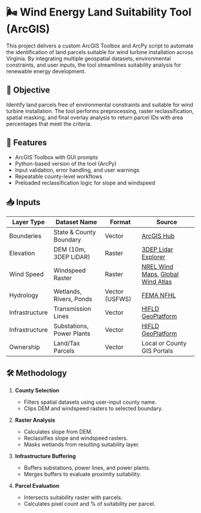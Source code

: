 # 🌬️ Wind Energy Land Suitability Tool (ArcGIS)

This project delivers a custom ArcGIS Toolbox and ArcPy script to automate the identification of land parcels suitable for wind turbine installation across Virginia. By integrating multiple geospatial datasets, environmental constraints, and user inputs, the tool streamlines suitability analysis for renewable energy development.

## 🎯 Objective

Identify land parcels free of environmental constraints and suitable for wind turbine installation. The tool performs preprocessing, raster reclassification, spatial masking, and final overlay analysis to return parcel IDs with area percentages that meet the criteria.

## 🧩 Features

- ArcGIS Toolbox with GUI prompts
- Python-based version of the tool (ArcPy)
- Input validation, error handling, and user warnings
- Repeatable county-level workflows
- Preloaded reclassification logic for slope and windspeed

## 📥 Inputs

| Layer Type     | Dataset Name            | Format         | Source |
|----------------|-------------------------|----------------|--------|
| Boundaries     | State & County Boundary | Vector         | [ArcGIS Hub](https://uofmd.maps.arcgis.com/home/item.html?id=29627d7c051a47dc8ce71b4484531ab3) |
| Elevation      | DEM (10m, 3DEP LiDAR)   | Raster         | [3DEP Lidar Explorer](https://apps.nationalmap.gov/lidar-explorer/) |
| Wind Speed     | Windspeed Raster        | Raster         | [NREL Wind Maps](https://www.nrel.gov/gis/wind-resource-maps.html), [Global Wind Atlas](https://globalwindatlas.info/en/download/gis-files) |
| Hydrology      | Wetlands, Rivers, Ponds | Vector (USFWS) | [FEMA NFHL](https://hazards.fema.gov/gis/nfhl/rest/services/public/NFHLWMS/MapServer) |
| Infrastructure | Transmission Lines      | Vector         | [HIFLD GeoPlatform](https://hifld-geoplatform.opendata.arcgis.com/datasets/geoplatform::transmission-lines/) |
| Infrastructure | Substations, Power Plants | Vector       | [HIFLD GeoPlatform](https://hifld-geoplatform.opendata.arcgis.com/) |
| Ownership      | Land/Tax Parcels        | Vector         | Local or County GIS Portals |

## 🛠️ Methodology

1. **County Selection**
   - Filters spatial datasets using user-input county name.
   - Clips DEM and windspeed rasters to selected boundary.

2. **Raster Analysis**
   - Calculates slope from DEM.
   - Reclassifies slope and windspeed rasters.
   - Masks wetlands from resulting suitability layer.

3. **Infrastructure Buffering**
   - Buffers substations, power lines, and power plants.
   - Merges buffers to evaluate proximity suitability.

4. **Parcel Evaluation**
   - Intersects suitability raster with parcels.
   - Calculates pixel count and % of suitability per parcel.
   
